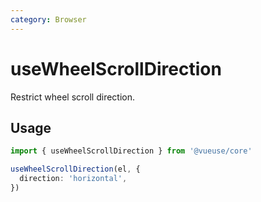 ```yaml
---
category: Browser
---
```


# useWheelScrollDirection

Restrict wheel scroll direction.

## Usage

```ts
import { useWheelScrollDirection } from '@vueuse/core'

useWheelScrollDirection(el, {
  direction: 'horizontal',
})
```
